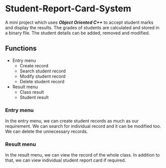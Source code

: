 # Student-Report-Card-System
A mini project which uses ***Object Oriented C++*** to accept student marks and display the results. The grades of students are calculated and stored in a binary file. The student details can be added, removed and modified.
## Functions
- Entry menu
  - Create record
  - Search student record
  - Modify student record
  - Delete student record
- Result menu
  - Class result
  - Student result
### Entry menu
In the entry menu, we can create student records as much as our requirement. We can search for individual record and it can be modified too. We can delete the unnecessary records.
### Result menu
In the result menu, we can view the record of the whole class. In addition to that, we can view individual student report card if required.

